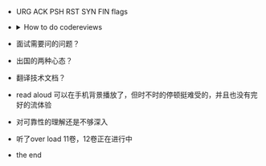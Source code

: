 - URG ACK PSH RST SYN FIN flags
- <details>
    <summary> How to do codereviews </summary>

    - level 1 questrions (code style)
    - level 2 questions (tests)
    - level 3 questions (implementation)
    - level 4 questions (API)
    - level 5 questions (documentation)
    
    </details>

- 面试需要问的问题？
- 出国的两种心态？
- 翻译技术文档？
- read aloud 可以在手机背景播放了，但时不时的停顿挺难受的，并且也没有完好的流体验
- 对可靠性的理解还是不够深入
- 听了over load 11卷，12卷正在进行中
- the end